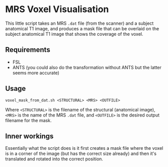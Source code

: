 # MRS Voxel Visualisation

This little script takes an MRS `.dat` file (from the scanner) and a subject anatomical T1 image, and produces a mask file that can be overlaid on the subject anatomical T1 image that shows the coverage of the voxel.

## Requirements

* FSL
* ANTS (you could also do the transformation without ANTS but the latter seems more accurate)


## Usage

```
voxel_mask_from_dat.sh <STRUCTURAL> <MRS> <OUTFILE>
```

Where `<STRUCTURAL>` is the filename of the structural (anatomical image), `<MRS>` is the name of the MRS `.dat` file, and `<OUTFILE>` is the desired output filename for the mask.



## Inner workings
Essentially what the script does is it first creates a mask file where the voxel is in a corner of the image (but has the correct size already) and then it's translated and rotated into the correct position.




